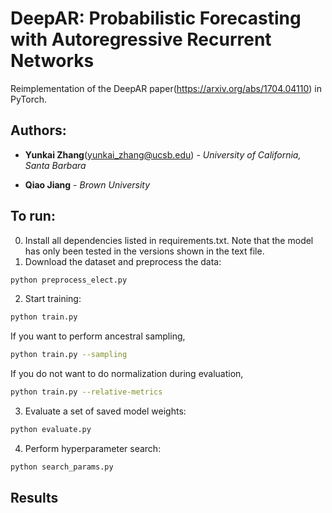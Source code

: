 # DeepAR: Probabilistic Forecasting with Autoregressive Recurrent Networks
Reimplementation of the DeepAR paper(https://arxiv.org/abs/1704.04110) in PyTorch.

## Authors:
* **Yunkai Zhang**(<yunkai_zhang@ucsb.edu>) - *University of California, Santa Barbara* 

* **Qiao Jiang** - *Brown University*

## To run:

0. Install all dependencies listed in requirements.txt. Note that the model has only been tested in the versions shown in the text file.
1. Download the dataset and preprocess the data:
```bash
python preprocess_elect.py
```
2. Start training:
```bash
python train.py
```
If you want to perform ancestral sampling,
```bash
python train.py --sampling
```
If you do not want to do normalization during evaluation,
```bash
python train.py --relative-metrics
```
3. Evaluate a set of saved model weights:
```bash
python evaluate.py
```
4. Perform hyperparameter search:
```bash
python search_params.py
```

## Results
